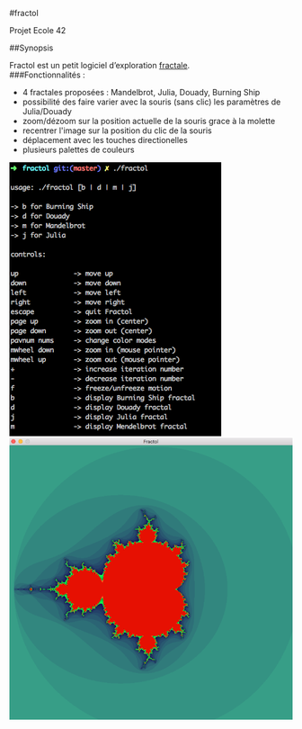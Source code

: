 #fractol
  
Projet Ecole 42
  
##Synopsis
  
Fractol est un petit logiciel d’exploration [fractale](https://fr.wikipedia.org/wiki/Fractale).  
###Fonctionnalités :
  
* 4 fractales proposées : Mandelbrot, Julia, Douady, Burning Ship
* possibilité des faire varier avec la souris (sans clic) les paramètres de Julia/Douady
* zoom/dézoom sur la position actuelle de la souris grace à la molette
* recentrer l'image sur la position du clic de la souris
* déplacement avec les touches directionelles
* plusieurs palettes de couleurs
  
![controls](./img/controls.png)
![mandelbrot](./img/mandelbrot.png)
